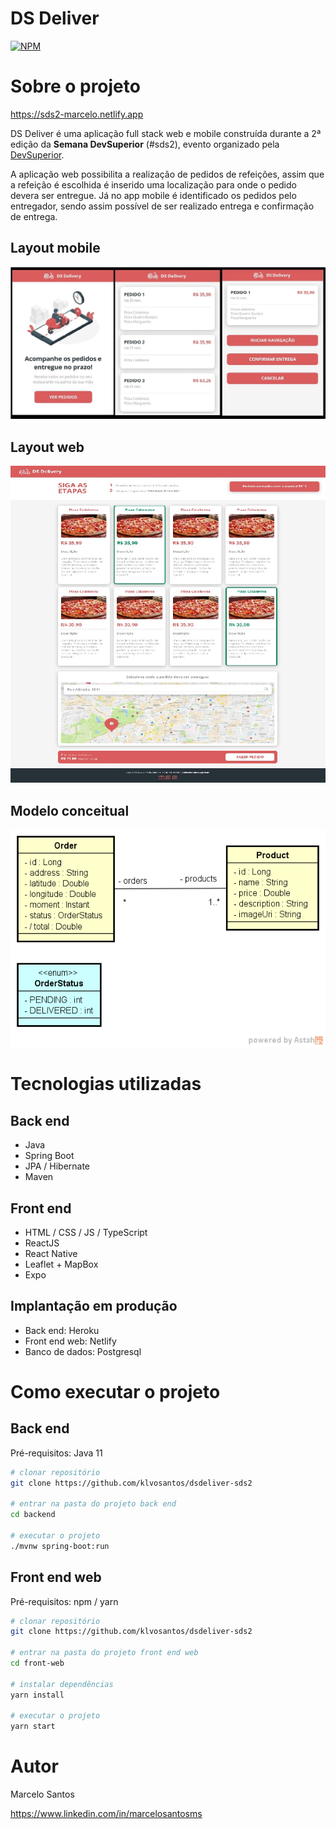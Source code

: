 # DS Deliver
[![NPM](https://img.shields.io/npm/l/react)](https://github.com/klvosantos/dsdeliver-sds2/blob/main/LICENSE) 

# Sobre o projeto

https://sds2-marcelo.netlify.app

DS Deliver é uma aplicação full stack web e mobile construída durante a 2ª edição da **Semana DevSuperior** (#sds2), evento organizado pela [DevSuperior](https://devsuperior.com "Site da DevSuperior").

A aplicação web possibilita a realização de pedidos de refeições, assim que a refeição é escolhida é inserido uma localização para onde o pedido devera ser entregue. Já no app mobile é identificado os pedidos pelo entregador, sendo assim possível de ser realizado entrega e confirmação de entrega.

## Layout mobile
![Mobile 1](https://github.com/klvosantos/assets/blob/main/sds2/mobile-all.jpg)

## Layout web
![Web 1](https://github.com/klvosantos/assets/blob/main/sds2/web.jpg)

## Modelo conceitual
![Modelo Conceitual](https://github.com/klvosantos/assets/blob/main/sds2/modelo-conceitual.png)

# Tecnologias utilizadas
## Back end
- Java
- Spring Boot
- JPA / Hibernate
- Maven
## Front end
- HTML / CSS / JS / TypeScript
- ReactJS
- React Native
- Leaflet + MapBox
- Expo
## Implantação em produção
- Back end: Heroku
- Front end web: Netlify
- Banco de dados: Postgresql

# Como executar o projeto

## Back end
Pré-requisitos: Java 11

```bash
# clonar repositório
git clone https://github.com/klvosantos/dsdeliver-sds2

# entrar na pasta do projeto back end
cd backend

# executar o projeto
./mvnw spring-boot:run
```

## Front end web
Pré-requisitos: npm / yarn

```bash
# clonar repositório
git clone https://github.com/klvosantos/dsdeliver-sds2

# entrar na pasta do projeto front end web
cd front-web

# instalar dependências
yarn install

# executar o projeto
yarn start
```

# Autor

Marcelo Santos

https://www.linkedin.com/in/marcelosantosms
